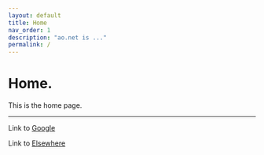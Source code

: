 ```yaml
---
layout: default
title: Home
nav_order: 1
description: "ao.net is ..."
permalink: /
---
```


# Home.

This is the home page.

---

Link to [Google](http://google.com)

Link to [Elsewhere](http://msn.com)
